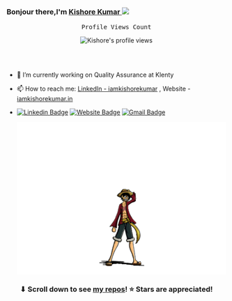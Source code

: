 ### Bonjour there,I'm [Kishore Kumar ](https://www.iamkishorekumar.in/) <img src="https://github.com/souvikguria98/souvikguria98/blob/master/Hi.gif" width="25">


<p align="center"> 
  <samp>
    Profile Views Count
  </samp>
</p>

<p align="center"> 
  <img src="https://profile-counter.glitch.me/iamkishorekumar-git/count.svg" alt="Kishore's profile views" /> 
</p>


<br/>
<br/>

- 🔭 I’m currently working on Quality Assurance at Klenty
- 📫 How to reach me: [LinkedIn - iamkishorekumar](https://www.linkedin.com/in/iamkishorekumar/) , Website - [iamkishorekumar.in](https://iamkishorekumar.in/)
- [![Linkedin Badge](https://img.shields.io/badge/-JayrajRoshan-blue?style=flat-square&logo=Linkedin&logoColor=white&link=https://www.linkedin.com/in/iamkishorekumar)](https://www.linkedin.com/in/iamkishorekumar/)
[![Website Badge](https://img.shields.io/badge/-jayraj.co.in-e34f26?style=flat-square&logo=HTML5&logoColor=white&link=https://iamkishorekumar.in/)](https://iamkishorekumar.in/)
[![Gmail Badge](https://img.shields.io/badge/-mail@jayraj.co.in-d14836?style=flat-square&logo=Gmail&logoColor=white&link=contact@iammkishorekumar.in)](mailto:contact@iamkishorekumar.in)



  
  <p align="center">
  <img align="center" alt="OnePiece_Luffy" src="https://raw.githubusercontent.com/dev-akshat/archive/main/images/gifs/anime/luffy.gif"/>
</p>



<h3 align="center">⬇ Scroll down to see <a href="https://github.com/iamkishorekumar-git?tab=repositories">my repos</a>! ⭐ Stars are appreciated!</h3>
